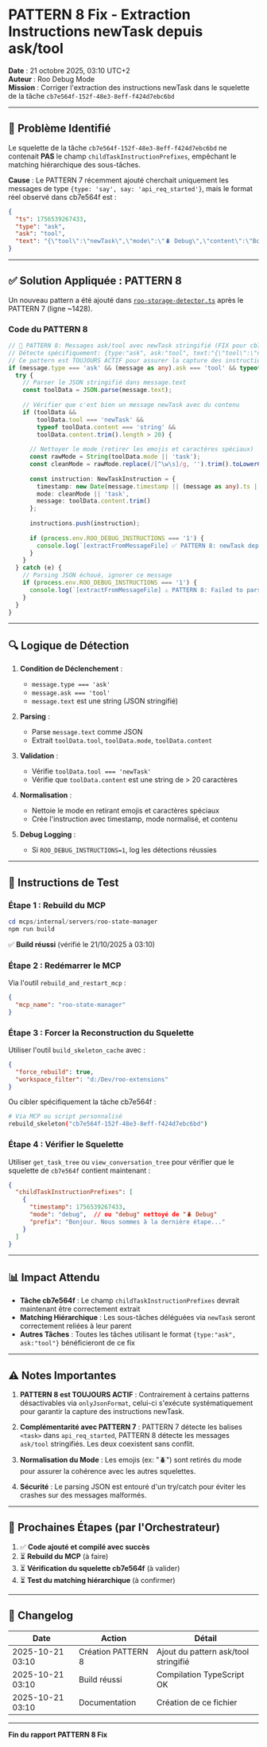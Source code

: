 # PATTERN 8 Fix - Extraction Instructions newTask depuis ask/tool

**Date** : 21 octobre 2025, 03:10 UTC+2  
**Auteur** : Roo Debug Mode  
**Mission** : Corriger l'extraction des instructions newTask dans le squelette de la tâche `cb7e564f-152f-48e3-8eff-f424d7ebc6bd`

---

## 🎯 Problème Identifié

Le squelette de la tâche `cb7e564f-152f-48e3-8eff-f424d7ebc6bd` ne contenait **PAS** le champ `childTaskInstructionPrefixes`, empêchant le matching hiérarchique des sous-tâches.

**Cause** : Le PATTERN 7 récemment ajouté cherchait uniquement les messages de type `{type: 'say', say: 'api_req_started'}`, mais le format réel observé dans cb7e564f est :

```json
{
  "ts": 1756539267433,
  "type": "ask",
  "ask": "tool",
  "text": "{\"tool\":\"newTask\",\"mode\":\"🪲 Debug\",\"content\":\"Bonjour. Nous sommes à la dernière étape...\"}"
}
```

---

## ✅ Solution Appliquée : PATTERN 8

Un nouveau pattern a été ajouté dans [`roo-storage-detector.ts`](../mcps/internal/servers/roo-state-manager/src/utils/roo-storage-detector.ts) après le PATTERN 7 (ligne ~1428).

### Code du PATTERN 8

```typescript
// 🎯 PATTERN 8: Messages ask/tool avec newTask stringifié (FIX pour cb7e564f)
// Détecte spécifiquement: {type:"ask", ask:"tool", text:"{\"tool\":\"newTask\",...}"}
// Ce pattern est TOUJOURS ACTIF pour assurer la capture des instructions newTask
if (message.type === 'ask' && (message as any).ask === 'tool' && typeof message.text === 'string') {
  try {
    // Parser le JSON stringifié dans message.text
    const toolData = JSON.parse(message.text);
    
    // Vérifier que c'est bien un message newTask avec du contenu
    if (toolData && 
        toolData.tool === 'newTask' && 
        typeof toolData.content === 'string' && 
        toolData.content.trim().length > 20) {
      
      // Nettoyer le mode (retirer les emojis et caractères spéciaux)
      const rawMode = String(toolData.mode || 'task');
      const cleanMode = rawMode.replace(/[^\w\s]/g, '').trim().toLowerCase();
      
      const instruction: NewTaskInstruction = {
        timestamp: new Date(message.timestamp || (message as any).ts || 0).getTime(),
        mode: cleanMode || 'task',
        message: toolData.content.trim()
      };
      
      instructions.push(instruction);
      
      if (process.env.ROO_DEBUG_INSTRUCTIONS === '1') {
        console.log(`[extractFromMessageFile] ✅ PATTERN 8: newTask depuis ask/tool stringifié: mode=${cleanMode}, len=${toolData.content.length}`);
      }
    }
  } catch (e) {
    // Parsing JSON échoué, ignorer ce message
    if (process.env.ROO_DEBUG_INSTRUCTIONS === '1') {
      console.log(`[extractFromMessageFile] ⚠️ PATTERN 8: Failed to parse ask/tool message.text as JSON:`, e);
    }
  }
}
```

---

## 🔍 Logique de Détection

1. **Condition de Déclenchement** :
   - `message.type === 'ask'` 
   - `message.ask === 'tool'`
   - `message.text` est une string (JSON stringifié)

2. **Parsing** :
   - Parse `message.text` comme JSON
   - Extrait `toolData.tool`, `toolData.mode`, `toolData.content`

3. **Validation** :
   - Vérifie `toolData.tool === 'newTask'`
   - Vérifie que `toolData.content` est une string de > 20 caractères

4. **Normalisation** :
   - Nettoie le mode en retirant emojis et caractères spéciaux
   - Crée l'instruction avec timestamp, mode normalisé, et contenu

5. **Debug Logging** :
   - Si `ROO_DEBUG_INSTRUCTIONS=1`, log les détections réussies

---

## 🧪 Instructions de Test

### Étape 1 : Rebuild du MCP

```powershell
cd mcps/internal/servers/roo-state-manager
npm run build
```

✅ **Build réussi** (vérifié le 21/10/2025 à 03:10)

### Étape 2 : Redémarrer le MCP

Via l'outil `rebuild_and_restart_mcp` :

```json
{
  "mcp_name": "roo-state-manager"
}
```

### Étape 3 : Forcer la Reconstruction du Squelette

Utiliser l'outil `build_skeleton_cache` avec :

```json
{
  "force_rebuild": true,
  "workspace_filter": "d:/Dev/roo-extensions"
}
```

Ou cibler spécifiquement la tâche cb7e564f :

```bash
# Via MCP ou script personnalisé
rebuild_skeleton("cb7e564f-152f-48e3-8eff-f424d7ebc6bd")
```

### Étape 4 : Vérifier le Squelette

Utiliser `get_task_tree` ou `view_conversation_tree` pour vérifier que le squelette de `cb7e564f` contient maintenant :

```json
{
  "childTaskInstructionPrefixes": [
    {
      "timestamp": 1756539267433,
      "mode": "debug",  // ou "debug" nettoyé de "🪲 Debug"
      "prefix": "Bonjour. Nous sommes à la dernière étape..."
    }
  ]
}
```

---

## 📊 Impact Attendu

- **Tâche cb7e564f** : Le champ `childTaskInstructionPrefixes` devrait maintenant être correctement extrait
- **Matching Hiérarchique** : Les sous-tâches déléguées via `newTask` seront correctement reliées à leur parent
- **Autres Tâches** : Toutes les tâches utilisant le format `{type:"ask", ask:"tool"}` bénéficieront de ce fix

---

## ⚠️ Notes Importantes

1. **PATTERN 8 est TOUJOURS ACTIF** : Contrairement à certains patterns désactivables via `onlyJsonFormat`, celui-ci s'exécute systématiquement pour garantir la capture des instructions newTask.

2. **Complémentarité avec PATTERN 7** : PATTERN 7 détecte les balises `<task>` dans `api_req_started`, PATTERN 8 détecte les messages `ask/tool` stringifiés. Les deux coexistent sans conflit.

3. **Normalisation du Mode** : Les emojis (ex: "🪲") sont retirés du mode pour assurer la cohérence avec les autres squelettes.

4. **Sécurité** : Le parsing JSON est entouré d'un try/catch pour éviter les crashes sur des messages malformés.

---

## 🚀 Prochaines Étapes (par l'Orchestrateur)

1. ✅ **Code ajouté et compilé avec succès**
2. ⏳ **Rebuild du MCP** (à faire)
3. ⏳ **Vérification du squelette cb7e564f** (à valider)
4. ⏳ **Test du matching hiérarchique** (à confirmer)

---

## 📝 Changelog

| Date | Action | Détail |
|------|--------|--------|
| 2025-10-21 03:10 | Création PATTERN 8 | Ajout du pattern ask/tool stringifié |
| 2025-10-21 03:10 | Build réussi | Compilation TypeScript OK |
| 2025-10-21 03:10 | Documentation | Création de ce fichier |

---

**Fin du rapport PATTERN 8 Fix**